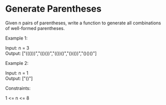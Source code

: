 # Generate Parentheses

Given n pairs of parentheses, write a function to generate all combinations of well-formed parentheses.

Example 1:

Input: n = 3\
Output: ["((()))","(()())","(())()","()(())","()()()"]

Example 2:

Input: n = 1\
Output: ["()"]
 
Constraints:

1 <= n <= 8